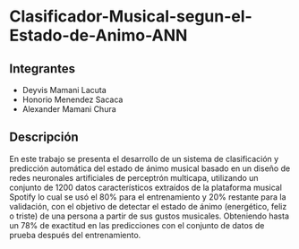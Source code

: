 # Clasificador-Musical-segun-el-Estado-de-Animo-ANN

## Integrantes
* Deyvis Mamani Lacuta
* Honorio Menendez Sacaca
* Alexander Mamani Chura

## Descripción
 En este trabajo se presenta el desarrollo de un sistema de clasificación y predicción automática del estado de ánimo musical basado en un diseño de redes neuronales artificiales de  perceptrón multicapa, utilizando un conjunto de 1200 datos característicos extraídos de la plataforma musical Spotify lo cual se usó el 80% para el entrenamiento y 20% restante para la validación, con el objetivo de detectar el estado de ánimo (energético, feliz o triste) de una persona a partir de sus gustos musicales. Obteniendo hasta un 78% de exactitud en las predicciones con el conjunto de datos de prueba después del entrenamiento.

